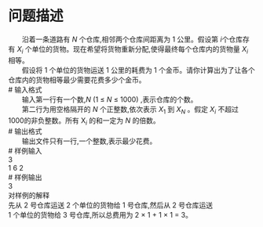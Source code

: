<div id="pcont1" style="margin-top:20px; display:block;">

# 问题描述

<div class="pdcont">　　沿着一条道路有 <i>N</i> 个仓库,相邻两个仓库间距离为 1 公里。假设第 <i>i</i>个仓库存有 <i>X</i><i><sub>i</sub></i> 个单位的货物。现在希望将货物重新分配,使得最终每个仓库内的货物量 <i>X<sub>i</sub></i> 相等。<br/>
　　假设将 1 个单位的货物运送 1 公里的耗费为 1 个金币。请你计算出为了让各个仓库内的货物相等最少需要花费多少个金币。</div>
# 输入格式

<div class="pdcont">　　输入第一行有一个数,<i>N</i> (1 ≤ <i>N</i> ≤ 1000) ,表示仓库的个数。<br/>
　　第二行为用空格隔开的 <i>N</i> 个正整数,依次表示 <i>X</i><sub>1</sub> 到 <i>X</i><i><sub>N</sub></i> 。假定 <i>X</i><i><sub>i</sub></i> 不超过 1000的非负整数。所有 X<i><sub>i</sub></i> 的和一定为 <i>N</i> 的倍数。</div>
# 输出格式

<div class="pdcont">　　输出文件只有一行,一个整数,表示最少花费。</div>
# 样例输入

<div class="pddata">3<br/>
1 6 2</div>
# 样例输出

<div class="pddata">3<br/>
对样例的解释<br/>
先从 2 号仓库运送 2 个单位的货物给 1 号仓库,然后从 2 号仓库运送<br/>
1 个单位的货物给 3 号仓库,所以总费用为 2 × 1 + 1 × 1 = 3。</div>

</div>
